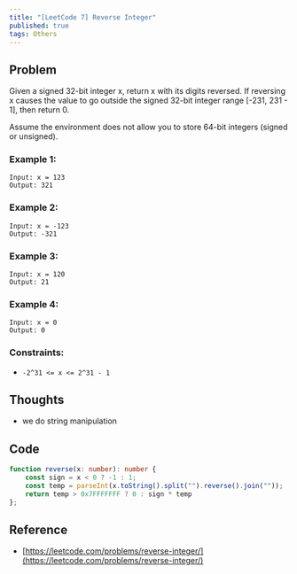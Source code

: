 ```yaml
---
title: "[LeetCode 7] Reverse Integer"
published: true
tags: Others
---
```


## Problem

Given a signed 32-bit integer x, return x with its digits reversed. If reversing
x causes the value to go outside the signed 32-bit integer range [-231, 231 -
1], then return 0.

Assume the environment does not allow you to store 64-bit integers (signed or unsigned).

### Example 1:

```
Input: x = 123
Output: 321
```

### Example 2:

```
Input: x = -123
Output: -321
```

### Example 3:

```
Input: x = 120
Output: 21
```

### Example 4:

```
Input: x = 0
Output: 0
```
 
### Constraints:

- `-2^31 <= x <= 2^31 - 1`

## Thoughts

- we do string manipulation

## Code

```typescript
function reverse(x: number): number {
    const sign = x < 0 ? -1 : 1;
    const temp = parseInt(x.toString().split("").reverse().join(""));
    return temp > 0x7FFFFFFF ? 0 : sign * temp
};
```

## Reference

- [https://leetcode.com/problems/reverse-integer/](https://leetcode.com/problems/reverse-integer/)